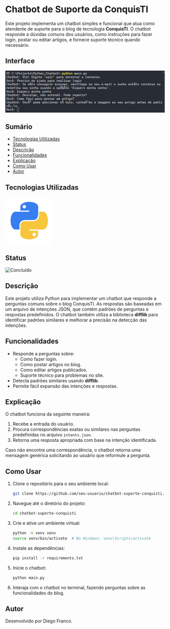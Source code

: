# Chatbot de Suporte da ConquisTI

Este projeto implementa um chatbot simples e funcional que atua como atendente de suporte para o blog de tecnologia **ConquisTI**. O chatbot responde a dúvidas comuns dos usuários, como instruções para fazer login, postar ou editar artigos, e fornece suporte técnico quando necessário.

## Interface

<div align="center">
  <img src="images/logo.png" alt="Imagem do Projeto" width="900">
</div>

## Sumário

- [Tecnologias Utilizadas](#tecnologias-utilizadas)
- [Status](#status)
- [Descrição](#descrição)
- [Funcionalidades](#funcionalidades)
- [Explicação](#explicação)
- [Como Usar](#como-usar)
- [Autor](#autor)

## Tecnologias Utilizadas

<div style="display: flex; flex-direction: row;">
  <div style="margin-right: 20px; display: flex; justify-content: flex-start;">
    <img src="images/python.png" alt="Logo Python" width="150"/>
  </div>
</div>

## Status

![Concluído](http://img.shields.io/static/v1?label=STATUS&message=CONCLUIDO&color=GREEN&style=for-the-badge)

## Descrição

Este projeto utiliza Python para implementar um chatbot que responde a perguntas comuns sobre o blog ConquisTI. As respostas são baseadas em um arquivo de intenções JSON, que contém padrões de perguntas e respostas predefinidos. O chatbot também utiliza a biblioteca **difflib** para identificar padrões similares e melhorar a precisão na detecção das intenções.

## Funcionalidades

- Responde a perguntas sobre:
  - Como fazer login.
  - Como postar artigos no blog.
  - Como editar artigos publicados.
  - Suporte técnico para problemas no site.
- Detecta padrões similares usando **difflib**.
- Permite fácil expansão das intenções e respostas.

## Explicação

O chatbot funciona da seguinte maneira:
1. Recebe a entrada do usuário.
2. Procura correspondências exatas ou similares nas perguntas predefinidas no arquivo `intents.json`.
3. Retorna uma resposta apropriada com base na intenção identificada.

Caso não encontre uma correspondência, o chatbot retorna uma mensagem genérica solicitando ao usuário que reformule a pergunta.

## Como Usar

1. Clone o repositório para o seu ambiente local:
   ```bash
   git clone https://github.com/seu-usuario/chatbot-suporte-conquisti.git
   ```

2. Navegue até o diretório do projeto:
   ```bash
   cd chatbot-suporte-conquisti
   ```

3. Crie e ative um ambiente virtual:
   ```bash
   python -m venv venv
   source venv/bin/activate  # No Windows: venv\Scripts\activate
   ```

4. Instale as dependências:
   ```bash
   pip install -r requirements.txt
   ```

5. Inicie o chatbot:
   ```bash
   python main.py
   ```

6. Interaja com o chatbot no terminal, fazendo perguntas sobre as funcionalidades do blog.

## Autor

Desenvolvido por Diego Franco.

